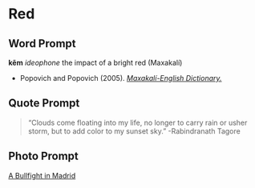 # Red

## Word Prompt

**kẽm** _ideophone_ the impact of a bright red (Maxakalí)

+ Popovich and Popovich (2005). [_Maxakalí-English Dictionary._](https://www.sil.org/system/files/reapdata/14/55/09/145509957847017110684483630170626218516/MXDicEN.pdf)

## Quote Prompt

> “Clouds come floating into my life, no longer to carry rain or usher storm, but to add color to my sunset sky.” -Rabindranath Tagore

## Photo Prompt

[A Bullfight in Madrid](https://commons.wikimedia.org/wiki/File:Madrid_Bullfight.JPG)
